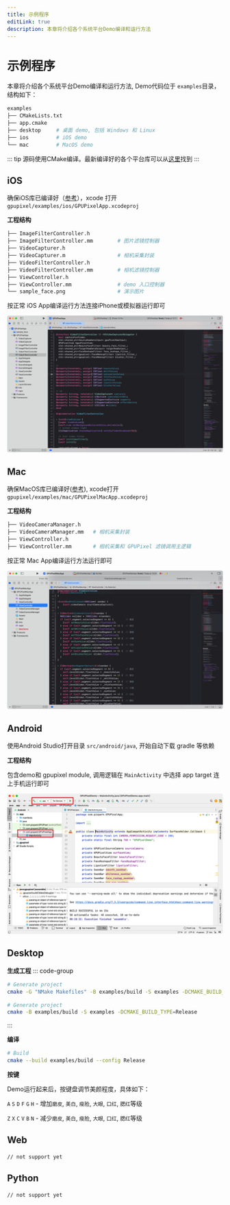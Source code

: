 ```yaml
---
title: 示例程序
editLink: true
description: 本章将介绍各个系统平台Demo编译和运行方法
---
```

<Badge type="tip" text="版本: 1.3.0-beta" />

# 示例程序

本章将介绍各个系统平台Demo编译和运行方法, Demo代码位于 `examples`目录，结构如下：
```bash
examples
├── CMakeLists.txt
├── app.cmake   
├── desktop     # 桌面 demo, 包括 Windows 和 Linux
├── ios         # iOS demo
└── mac         # MacOS demo
```

::: tip
源码使用CMake编译。最新编译好的各个平台库可以从[这里](https://github.com/pixpark/gpupixel/releases/latest)找到
:::

## iOS
确保iOS库已编译好（[参考](build#ios)），xcode 打开 `gpupixel/examples/ios/GPUPixelApp.xcodeproj`

**工程结构**

```bash
├── ImageFilterController.h         
├── ImageFilterController.mm        # 图片滤镜控制器
├── VideoCapturer.h
├── VideoCapturer.m                 # 相机采集封装
├── VideoFilterController.h
├── VideoFilterController.mm        # 相机滤镜控制器
├── ViewController.h
├── ViewController.mm               # demo 入口控制器
└── sample_face.png                 # 演示图片
```

按正常 iOS App编译运行方法连接iPhone或模拟器运行即可

![](../../image/ios-demo-project.png)


## Mac
确保MacOS库已编译好([参考](build#mac)), xcode打开 `gpupixel/examples/mac/GPUPixelMacApp.xcodeproj`

**工程结构**

```bash
├── VideoCameraManager.h
├── VideoCameraManager.mm   # 相机采集封装
├── ViewController.h
├── ViewController.mm       # 相机采集和 GPUPixel 滤镜调用主逻辑
```

按正常 Mac App编译运行方法运行即可

![](../../image/mac-demo-project.png)

## Android

使用Android Studio打开目录 `src/android/java`, 开始自动下载 gradle 等依赖

**工程结构**

包含demo和 gpupixel module, 调用逻辑在 `MainActivity` 中选择 app target 连上手机运行即可

![](../../image/android-demo.png)

## Desktop


**生成工程**
::: code-group
```bash [Windows]
# Generate project
cmake -G "NMake Makefiles" -B examples/build -S examples -DCMAKE_BUILD_TYPE=Release
```
```bash [Linux]
# Generate project
cmake -B examples/build -S examples -DCMAKE_BUILD_TYPE=Release
```
:::

**编译**

```bash
# Build
cmake --build examples/build --config Release
```
 
**按键**

Demo运行起来后，按键盘调节美颜程度，具体如下：

`A` `S` `D` `F` `G` `H` - 增加`磨皮`, `美白`, `瘦脸`, `大眼`, `口红`, `腮红`等级

`Z` `X` `C` `V` `B` `N` - 减少`磨皮`, `美白`, `瘦脸`, `大眼`, `口红`, `腮红`等级 


## Web
```bash
// not support yet
```

## Python
``` bash
// not support yet
```